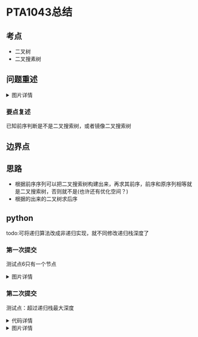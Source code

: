 # PTA1043总结
## 考点
+ 二叉树
+ 二叉搜素树


## 问题重述
<details><summary>图片详情</summary><img src="https://raw.githubusercontent.com/ednow/cloudimg/main/githubio/20210813084726.png" alt="找不到图片(Image not found)" onerror="this.onerror=null;this.src='https://gitee.com/ednow/cloudimg/raw/main/githubio/20210813084726.png';" /></details>


### 要点复述
已知前序判断是不是二叉搜索树，或者镜像二叉搜索树

## 边界点

## 思路
+ 根据前序序列可以把二叉搜索树构建出来，再求其前序，前序和原序列相等就是二叉搜索树，否则就不是(也许还有优化空间？)
+ 根据的出来的二叉树求后序


## python
todo:可将递归算法改成非递归实现，就不同修改递归栈深度了

### 第一次提交
测试点6只有一个节点

<details><summary>图片详情</summary><img src="https://raw.githubusercontent.com/ednow/cloudimg/main/githubio/20210813101924.png" alt="找不到图片(Image not found)" onerror="this.onerror=null;this.src='https://gitee.com/ednow/cloudimg/raw/main/githubio/20210813101924.png';" /></details>

### 第二次提交
测试点：超过递归栈最大深度
<details><summary>代码详情</summary>

```python
# 重设递归栈深度
import sys
sys.setrecursionlimit(3000)
```

</details>

<details><summary>图片详情</summary><img src="https://raw.githubusercontent.com/ednow/cloudimg/main/githubio/20210813103539.png" alt="找不到图片(Image not found)" onerror="this.onerror=null;this.src='https://gitee.com/ednow/cloudimg/raw/main/githubio/20210813103539.png';" /></details>
